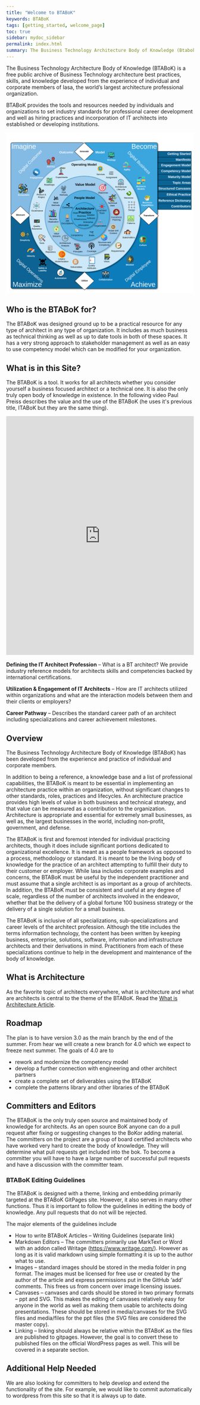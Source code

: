 ```yaml
---
title: "Welcome to BTABoK"
keywords: BTABoK
tags: [getting_started, welcome_page]
toc: true
sidebar: mydoc_sidebar
permalink: index.html
summary: The Business Technology Architecture Body of Knowledge (Btabok) is a free public archive of IT architecture best practices, skills, and knowledge developed from the experience of individual and corporate members of Iasa, the world’s largest IT architecture professional organization.
---
```



The Business Technology Architecture Body of Knowledge (BTABoK) is a free public archive of Business Technology architecture best practices, skills, and knowledge developed from the experience of individual and corporate members of Iasa, the world’s largest architecture professional organization.  

BTABoK provides the tools and resources needed by individuals and organizations to set industry standards for professional career development and well as hiring practices and incorporation of IT architects into established or developing institutions.

![](media/311ca0bebe2188ba201da0e9211ff2ddf0acacad.svg)

## Who is the BTABoK for?

The BTABoK was designed ground up to be a practical resource for any type of architect in any type of organization. It includes as much business as technical thinking as well as up to date tools in both of these spaces. It has a very strong approach to stakeholder management as well as an easy to use competency model which can be modified for your organization.

## What is in this Site?

The BTABoK is a tool. It works for all architects whether you consider yourself a business focused architect or a technical one. It is also the only truly open body of knowledge in existence. In the following video Paul Preiss describes the value and the use of the BTABoK (he uses it's previous title, ITABoK but they are the same thing). 

<iframe width="100%" height="640" src="https://www.youtube.com/embed/aHkVyrrHbx4" title="YouTube video player" frameborder="0" allow="accelerometer; autoplay; clipboard-write; encrypted-media; gyroscope; picture-in-picture" allowfullscreen></iframe>

**Defining the IT Architect Profession** – What is a BT architect? We provide industry reference models for architects skills and competencies backed by international certifications.

**Utilization & Engagement of IT Architects** – How are IT architects utilized within organizations and what are the interaction models between them and their clients or employers?

**Career Pathway** – Describes the standard career path of an architect including specializations and career achievement milestones.

## Overview

The Business Technology Architecture Body of Knowledge (BTABoK) has been developed from the experience and practice of individual and corporate members.

In addition to being a reference, a knowledge base and a list of professional capabilities, the BTABoK is meant to be essential in implementing an architecture practice within an organization, without significant changes to other standards, roles, practices and lifecycles. An architecture practice provides high levels of value in both business and technical strategy, and that value can be measured as a contribution to the organization. Architecture is appropriate and essential for extremely small businesses, as well as, the largest businesses in the world, including non-profit, government, and defense.

The BTABoK is first and foremost intended for individual practicing architects, though it does include significant portions dedicated to organizational excellence. It is meant as a people framework as opposed to a process, methodology or standard. It is meant to be the living body of knowledge for the practice of an architect attempting to fulfill their duty to their customer or employer. While Iasa includes corporate examples and concerns, the BTABoK must be useful by the independent practitioner and must assume that a single architect is as important as a group of architects. In addition, the BTABoK must be consistent and useful at any degree of scale, regardless of the number of architects involved in the endeavor, whether that be the delivery of a global fortune 100 business strategy or the delivery of a single solution for a small business.

The BTABoK is inclusive of all specializations, sub-specializations and career levels of the architect profession. Although the title includes the terms information technology, the content has been written by keeping business, enterprise, solutions, software, information and infrastructure architects and their derivations in mind. Practitioners from each of these specializations continue to help in the development and maintenance of the body of knowledge.

## What is Architecture

As the favorite topic of architects everywhere, what is architecture and what are architects is central to the theme of the BTABoK. Read the [What is Architecture Article](../btabok/what_is_architecture.md). 

## Roadmap

The plan is to have version 3.0 as the main branch by the end of the summer. From hear we will create a new branch for 4.0 which we expect to freeze next summer. The goals of 4.0 are to

- rework and modernize the competency model
- develop a further connection with engineering and other architect partners
- create a complete set of deliverables using the BTABoK
- complete the patterns library and other libraries of the BTABoK

## Committers and Editors

The BTABoK is the only truly open source and maintained body of knowledge for architects. As an open source BoK anyone can do a pull request after fixing or suggesting changes to the BoKor adding material. The committers on the project are a group of board certified architects who have worked very hard to create the body of knowledge. They will determine what pull requests get included into the bok. To become a committer you will have to have a large number of successful pull requests and have a discussion with the committer team.

### BTABoK Editing Guidelines

The BTABoK is designed with a theme, linking and embedding primarily targeted at the BTABoK GitPages site. However, it also serves in many other functions. Thus it is important to follow the guidelines in editing the body of knowledge. Any pull requests that do not will be rejected.

The major elements of the guidelines include

- How to write BTABoK Articles – Writing Guidelines (separate link)
- Markdown Editors – The committers primarily use MarkText or Word with an addon called Writage (<https://www.writage.com/>). However as long as it is valid markdown using simple formatting it is up to the author what to use.
- Images – standard images should be stored in the media folder in png format. The images must be licensed for free use or created by the author of the article and express permissions put in the GitHub ‘add’ comments. This frees us from concern over image licensing issues.
- Canvases – canvases and cards should be stored in two primary formats – ppt and SVG. This makes the editing of canvases relatively easy for anyone in the world as well as making them usable to architects doing presentations. These should be stored in media/canvases for the SVG files and media/files for the ppt files (the SVG files are considered the master copy).
- Linking – linking should always be relative within the BTABoK as the files are published to gitpages. However, the goal is to convert these to published files on the official WordPress pages as well. This will be covered in a separate section.

## Additional Help Needed

We are also looking for committers to help develop and extend the functionality of the site. For example, we would like to commit automatically to wordpress from this site so that it is always up to date. 


<map name="image_map">
	<area shape="rect" href="/digital-outcome-model/ecosystem/" coords="70,288,159,383" alt="Ecosystem">
	<area shape="rect" href="/engagement/" coords="155,197,242,266" alt="Engagement">
	<area shape="rect" href="/digital-outcome-model/journey/" coords="261,123,326,198" alt="Journey">
	<area shape="rect" href="/operating-model/innovation/" coords="468,76,545,111" alt="Innovate">
	<area shape="rect" href="/digital-outcome-model/strategy/" coords="651,89,707,155" alt="Strategy">
	<area shape="rect" href="/digital-outcome-model/agility/" coords="745,150,804,215" alt="Agility">
	<area shape="rect" href="/business-models/" coords="836,248,903,338" alt="Business Model">
	<area shape="rect" href="/digital-outcome-model/business-capabilities/" coords="869,362,951,439" alt="Business Capabilities">
	<area shape="rect" href="/transform/" coords="879,482,962,517" alt="Transform">
	<area shape="rect" href="/digital-outcome-model/culture/" coords="849,630,914,698" alt="Culture">
	<area shape="rect" href="/digital-outcome-model/mindset/" coords="765,755,830,824" alt="Mindset">
	<area shape="rect" href="/digital-outcome-model/collaboration/" coords="590,851,689,916" alt="Collaboration">
	<area shape="rect" href="/utilization/" coords="461,903,545,933" alt="Utilize">
	<area shape="rect" href="/digital-outcome-model/automation/" coords="308,838,392,910" alt="Automation">
	<area shape="rect" href="/safety-liability/" coords="205,773,266,860" alt="Safety & Liability">
	<area shape="rect" href="/digital-outcome-model/velocity/" coords="128,704,189,767" alt="Velocity">
	<area shape="rect" href="/digital-outcome-model/simplicity/" coords="82,599,159,667" alt="Simplicity">
	<area shape="rect" href="/measures/" coords="51,480,135,513" alt="Measure">
	<area shape="rect" href="/services/" coords="580,179,639,241" alt="Services">
	<area shape="rect" href="/assignment/" coords="652,213,718,261" alt="Assignment">
	<area shape="rect" href="/architecture-lifecycle/" coords="708,271,767,336" alt="Architecture Lifecycle">
	<area shape="rect" href="/operating-model/decisions/" coords="757,346,815,393" alt="Decisions">
	<area shape="rect" href="btabok_3/operating-model/design/" coords="779,406,829,473" alt="Design">
	<area shape="rect" href="/architecture-pattern-repository/" coords="775,493,833,557" alt="Patterns">
	<area shape="rect" href="/stakeholders/" coords="747,585,831,648" alt="Stakeholders">
	<area shape="rect" href="/operating-model/requirements/" coords="683,671,766,731" alt="Requirements">
	<area shape="rect" href="/views-and-viewpoints/" coords="623,739,671,802" alt="Views">
	<area shape="rect" href="/value-model/quality-attributes/" coords="522,764,585,842" alt="Quality Attributes">
	<area shape="rect" href="/operating-model/deliverables/" coords="420,776,484,832" alt="Deliverables">
	<area shape="rect" href="/legacy-modernization/" coords="332,732,395,800" alt="Legacy Modernization">
	<area shape="rect" href="/repository/" coords="253,687,312,740" alt="Repository">
	<area shape="rect" href="/operating-model/tools/" coords="197,613,256,680" alt="Tools">
	<area shape="rect" href="/quality-assurance/" coords="173,526,234,590" alt="Quality Assurance">
	<area shape="rect" href="/operating-model/governance/" coords="173,421,242,477" alt="Governance">
	<area shape="rect" href="/operating-model/products/" coords="201,320,252,388" alt="Product & Project">
	<area shape="rect" href="/operating-model/roadmap/" coords="254,256,301,302" alt="Roadmaps">
	<area shape="rect" href="/btabok_3/experiments/" coords="327,199,391,253" alt="Experiments">
	<area shape="rect" href="/digital-outcome-model/objectives/" coords="588,292,640,345" alt="Objectives">
	<area shape="rect" href="/btabok_3/technical-debt/" coords="651,364,718,440" alt="Technical Debt">
	<area shape="rect" href="/btabok_3/investment-planning/" coords="674,456,733,530" alt="Investment Planning">
	<area shape="rect" href="/btabok_3/scope-and-context/" coords="668,558,714,614" alt="Scope and Context">
	<area shape="rect" href="/btabok_3/structural-complexity/" coords="612,631,660,685" alt="Structural Complexity">
	<area shape="rect" href="/value-model/coverage/" coords="535,679,573,724" alt="Coverage">
	<area shape="rect" href="/principles/" coords="438,679,480,729" alt="Principles">
	<area shape="rect" href="/analysis/" coords="363,636,404,689" alt="Architecture Analysis">
	<area shape="rect" href="/value-model/value-streams/" coords="305,564,354,627" alt="Value Streams">
	<area shape="rect" href="/value-methods/" coords="310,385,347,438" alt="Value Methods">
	<area shape="rect" href="/risk-methods/" coords="353,314,390,368" alt="Risk Methods">
	<area shape="rect" href="/people-model/extended-team/" coords="591,428,636,480" alt="Extended Team">
	<area shape="rect" href="/people-model/organization/" coords="592,521,633,560" alt="Organization">
	<area shape="rect" href="/people-model/roles/" coords="535,595,571,629" alt="Roles">
	<area shape="rect" href="/people-model/competency/" coords="438,584,481,632" alt="Competency">
	<area shape="rect" href="/people-model/job-description/" coords="372,501,417,549" alt="Job Description">
	<area shape="rect" href="/people-model/community/" coords="379,419,419,457" alt="Community">
	<area shape="rect" href="/getting-started-with-the-btabok/" coords="996,96,1182,123" alt="Getting Started">
	<area shape="rect" href="/engagement-model-overview-3-0/" coords="987,168,1182,194" alt="Engagement Models">
	<a href="#competencymodel"><area shape="rect" href="/btabok_3/capability-taxonomy-and-descriptions-3-0/" coords="991,208,1184,233" alt="Competency Model"></a>
	<area shape="rect" href="/maturity-model/" coords="1003,243,1186,266" alt="Maturity Model">
	<area shape="rect" href="/trends-and-techniques/" coords="1009,284,1183,306" alt="Topic Areas">
	<area shape="rect" href="/structured-canvases/" coords="991,318,1184,344" alt="Structured Canvases">
	<area shape="rect" href="/itabok-ethics-and-principles/" coords="998,354,1184,379" alt="Ethical Practice">
	<area shape="rect" href="/glossary/" coords="1001,397,1184,416" alt="Dictionary">
	<area shape="rect" href="/contributors/" coords="1003,431,1187,455" alt="Contributors">
	<area shape="rect" href="#" coords="1001,134,1187,164" alt="Manifesto">
	<area shape="rect" href="#" coords="284,467,337,543" alt="Benefits Realization">
	<area shape="rect" href="/btabok_3/architecture-practice/" coords="455,448,561,561" alt="Architecture Practice">
</map>
<img src="https://btabok.iasaglobal.org/wp-content/uploads/2022/04/Enterprise-3.0-BTABoK04-10.png" alt="" usemap="#image_map" >
